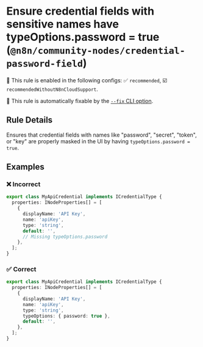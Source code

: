 # Ensure credential fields with sensitive names have typeOptions.password = true (`@n8n/community-nodes/credential-password-field`)

💼 This rule is enabled in the following configs: ✅ `recommended`, ☑️ `recommendedWithoutN8nCloudSupport`.

🔧 This rule is automatically fixable by the [`--fix` CLI option](https://eslint.org/docs/latest/user-guide/command-line-interface#--fix).

<!-- end auto-generated rule header -->

## Rule Details

Ensures that credential fields with names like "password", "secret", "token", or "key" are properly masked in the UI by having `typeOptions.password = true`.

## Examples

### ❌ Incorrect

```typescript
export class MyApiCredential implements ICredentialType {
  properties: INodeProperties[] = [
    {
      displayName: 'API Key',
      name: 'apiKey',
      type: 'string',
      default: '',
      // Missing typeOptions.password
    },
  ];
}
```

### ✅ Correct

```typescript
export class MyApiCredential implements ICredentialType {
  properties: INodeProperties[] = [
    {
      displayName: 'API Key',
      name: 'apiKey',
      type: 'string',
      typeOptions: { password: true },
      default: '',
    },
  ];
}
```
